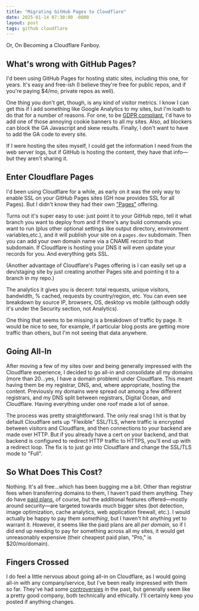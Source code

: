 ```yaml
---
title: "Migrating GitHub Pages to Cloudflare"
date: 2025-01-14 07:30:00 -0800
layout: post
tags: github cloudflare
---
```


Or, On Becoming a Cloudflare Fanboy.

## What's wrong with GitHub Pages?

I'd been using GitHub Pages for hosting static sites, including this one, for years. It's easy and free-ish (I believe they're free for public repos, and if you're paying $4/mo, private repos as well).

One thing you don't get, though, is any kind of visitor metrics. I know I can get this if I add something like Google Analytics to my sites, but I'm loath to do that for a number of reasons. For one, to be [GDPR compliant](https://gdpr.eu/cookies/), I'd have to add one of those annoying cookie banners to all my sites. Also, ad blockers can block the GA Javascript and skew results. Finally, I don't want to have to add the GA code to every site.

If I were hosting the sites myself, I could get the information I need from the web server logs, but if GitHub is hosting the content, they have that info—but they aren't sharing it.

## Enter Cloudflare Pages

I'd been using Cloudflare for a while, as early on it was the only way to enable SSL on your GitHub Pages sites (GH now provides SSL for all Pages). But I didn't know they had their own ["Pages"](https://pages.cloudflare.com) offering.

Turns out it's super easy to use: just point it to your GitHub repo, tell it what branch you want to deploy from and if there's any build commands you want to run (plus other optional settings like output directory, environment variables,etc.), and it will publish your site on a `pages.dev` subdomain. Then you can add your own domain name via a CNAME record to that subdomain. If Cloudflare is hosting your DNS it will even update your records for you. And everything gets SSL.

(Another advantage of Cloudflare's Pages offering is I can easily set up a dev/staging site by just creating another Pages site and pointing it to a branch in my repo.)

The analytics it gives you is decent: total requests, unique visitors, bandwidth, % cached, requests by country/region, etc. You can even see breakdown by source IP, browsers, OS, desktop vs mobile (although oddly it's under the Security section, not Analytics).

One thing that seems to be missing is a breakdown of traffic by page. It would be nice to see, for example, if particular blog posts are getting more traffic than others, but I'm not seeing that data anywhere.

## Going All-In

After moving a few of my sites over and being generally impressed with the Cloudflare experience, I decided to go all-in and consolidate all my domains (more than 20...yes, I have a domain problem) under Cloudflare. This meant having them be my registrar, DNS, and, where appropriate, hosting the content. Previously my domains were spread out among a few different registrars, and my DNS split between registrars, Digital Ocean, and Cloudflare. Having everything under one roof made a lot of sense.

The process was pretty straightforward. The only real snag I hit is that by default Cloudflare sets up "Flexible" SSL/TLS, where traffic is encrypted between visitors and Cloudflare, and then connections to your backend are made over HTTP. But if you already have a cert on your backend, and that backend is configured to redirect HTTP traffic to HTTPS, you'll end up with a redirect loop. The fix is to just go into Cloudflare and change the SSL/TLS mode to "Full".

## So What Does This Cost?

Nothing. It's all free...which has been bugging me a bit. Other than registrar fees when transferring domains to them, I haven't paid them anything. They do have [paid plans](https://www.cloudflare.com/plans/), of course, but the additional features offered—mostly around security—are targeted towards much bigger sites (bot detection, image optimization, cache analytics, web application firewall, etc.). I would actually be happy to pay them _something_, but I haven't hit anything yet to warrant it. However, it seems like the paid plans are all _per domain_, so if I did end up needing to pay for something across all my sites, it would get unreasonably expensive (their cheapest paid plan, "Pro," is $20/mo/domain).

## Fingers Crossed

I do feel a little nervous about going all-in on Cloudflare, as I would going all-in with any company/service, but I've been really impressed with them so far. They've had some [controversies](https://en.wikipedia.org/wiki/Cloudflare#Controversies) in the past, but generally seem like a pretty good company, both technically and ethically. I'll certainly keep you posted if anything changes.